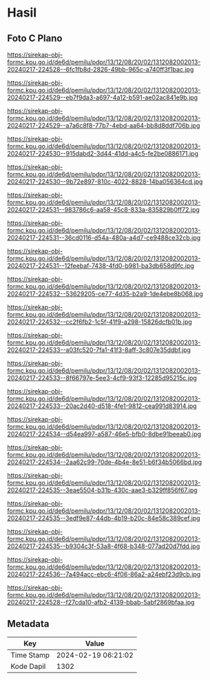 # Hasil

## Foto C Plano

https://sirekap-obj-formc.kpu.go.id/de6d/pemilu/pdpr/13/12/08/20/02/1312082002013-20240217-224528--6fc1fb8d-2826-49bb-965c-a740ff3f1bac.jpg

https://sirekap-obj-formc.kpu.go.id/de6d/pemilu/pdpr/13/12/08/20/02/1312082002013-20240217-224529--eb7f9da3-a697-4a12-b591-ae02ac841e9b.jpg

https://sirekap-obj-formc.kpu.go.id/de6d/pemilu/pdpr/13/12/08/20/02/1312082002013-20240217-224529--a7a6c8f8-77b7-4ebd-aa64-bb8d8ddf706b.jpg

https://sirekap-obj-formc.kpu.go.id/de6d/pemilu/pdpr/13/12/08/20/02/1312082002013-20240217-224530--915dabd2-3d44-41dd-a4c5-fe2be0886171.jpg

https://sirekap-obj-formc.kpu.go.id/de6d/pemilu/pdpr/13/12/08/20/02/1312082002013-20240217-224530--9b72e897-810c-4022-8828-14ba056364cd.jpg

https://sirekap-obj-formc.kpu.go.id/de6d/pemilu/pdpr/13/12/08/20/02/1312082002013-20240217-224531--983786c6-aa58-45c8-833a-835829b0ff72.jpg

https://sirekap-obj-formc.kpu.go.id/de6d/pemilu/pdpr/13/12/08/20/02/1312082002013-20240217-224531--36cd0116-d54a-480a-a4d7-ce9488ce32cb.jpg

https://sirekap-obj-formc.kpu.go.id/de6d/pemilu/pdpr/13/12/08/20/02/1312082002013-20240217-224531--12feebaf-7438-4fd0-b981-ba3db658d9fc.jpg

https://sirekap-obj-formc.kpu.go.id/de6d/pemilu/pdpr/13/12/08/20/02/1312082002013-20240217-224532--53629205-ce77-4d35-b2a9-1de4ebe8b068.jpg

https://sirekap-obj-formc.kpu.go.id/de6d/pemilu/pdpr/13/12/08/20/02/1312082002013-20240217-224532--cc2f6fb2-1c5f-41f9-a298-15826dcfb01b.jpg

https://sirekap-obj-formc.kpu.go.id/de6d/pemilu/pdpr/13/12/08/20/02/1312082002013-20240217-224533--a03fc520-7fa1-41f3-8aff-3c807e35ddbf.jpg

https://sirekap-obj-formc.kpu.go.id/de6d/pemilu/pdpr/13/12/08/20/02/1312082002013-20240217-224533--8f66797e-5ee3-4cf9-93f3-12285d95215c.jpg

https://sirekap-obj-formc.kpu.go.id/de6d/pemilu/pdpr/13/12/08/20/02/1312082002013-20240217-224533--20ac2d40-d518-4fe1-9812-cea991d83914.jpg

https://sirekap-obj-formc.kpu.go.id/de6d/pemilu/pdpr/13/12/08/20/02/1312082002013-20240217-224534--d54ea997-a587-46e5-bfb0-8dbe91beeab0.jpg

https://sirekap-obj-formc.kpu.go.id/de6d/pemilu/pdpr/13/12/08/20/02/1312082002013-20240217-224534--2aa62c99-70de-4b4e-8e51-b6f34b5066bd.jpg

https://sirekap-obj-formc.kpu.go.id/de6d/pemilu/pdpr/13/12/08/20/02/1312082002013-20240217-224535--3eae5504-b31b-430c-aae3-b329ff856f67.jpg

https://sirekap-obj-formc.kpu.go.id/de6d/pemilu/pdpr/13/12/08/20/02/1312082002013-20240217-224535--3edf9e87-44db-4b19-b20c-84e58c389cef.jpg

https://sirekap-obj-formc.kpu.go.id/de6d/pemilu/pdpr/13/12/08/20/02/1312082002013-20240217-224535--b9304c3f-53a8-4f68-b348-077ad20d7fdd.jpg

https://sirekap-obj-formc.kpu.go.id/de6d/pemilu/pdpr/13/12/08/20/02/1312082002013-20240217-224536--7a494acc-ebc6-4f06-86a2-a24ebf23d9cb.jpg

https://sirekap-obj-formc.kpu.go.id/de6d/pemilu/pdpr/13/12/08/20/02/1312082002013-20240217-224528--f27cda10-afb2-4139-bbab-5abf2869bfaa.jpg


## Metadata

| Key        | Value               |
| ---------- | ------------------- |
| Time Stamp | 2024-02-19 06:21:02 |
| Kode Dapil | 1302                |



